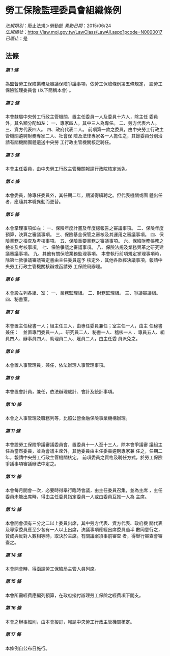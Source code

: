 # 勞工保險監理委員會組織條例

*法規類別*：廢止法規＞勞動部
*異動日期*：2015/06/24  
*法規網址*：https://law.moj.gov.tw/LawClass/LawAll.aspx?pcode=N0000017
*已廢止*：是


## 法條
##### 第 1 條
為監督勞工保險業務及審議保險爭議事項，依勞工保險條例第五條規定，
設勞工保險監理委員會 (以下簡稱本會) 。

##### 第 2 條
本會隸屬中央勞工行政主管機關，置主任委員一人及委員十六人，除主任
委員外，其名額分配如左：
一、專家四人，其中三人為專任。
二、勞方代表六人。
三、資方代表四人。
四、政府代表二人。
前項第一款之委員，由中央勞工行政主管機關遴聘財務專家二人、社會保
險及法律專家各一人擔任之，其餘委員分別洽請有關機關團體遴送中央勞
工行政主管機關核定聘任。


##### 第 3 條
本會主任委員，由中央勞工行政主管機關報請行政院核定派免。

##### 第 4 條
本會委員，除專任委員外，其任期二年，期滿得續聘之。但代表機關或團
體出任者，應隨其本職異動而更替。

##### 第 5 條
本會掌理事項如左：
一、保險年度計畫及年度總報告之審議事項。
二、保險年度預算，決算之審議事項。
三、保險基金保管之審核及其運用之審議事項。
四、保險業務之檢查及考核事項。
五、保險重要業務之審議事項。
六、保險財務帳務之檢查及考核事項。
七、保險爭議之審議事項。
八、保險法規及業務興革之研究建議審議事項。
九、其他有關保險業務監理事項。
本會執行前項規定掌理事項時，除第七款爭議審議審定書由主任委員逕予
核定外，其他各款經決議事項，報請中央勞工行政主管機關核辦或函請勞
工保險局辦理。


##### 第 6 條
本會設左列各組、室：
一、業務監理組。
二、財務監理組。
三、爭議審議組。
四、秘書室。


##### 第 7 條
本會置主任秘書一人；組主任三人，由專任委員兼任；室主任一人，由主
任秘書兼任：　並置專門委員一人，、研究員二人、秘書一人、稽核一人
、專員五人、組員四人、辦事員四人、助理員二人、雇員二人，由主任委
員派免之。

##### 第 8 條
本會置人事管理員，兼任，依法辦理人事管理事項。

##### 第 9 條
本會置會計員，兼任，依法辦理歲計、會計及統計事項。

##### 第 10 條
本會之人事管理及職務列等，比照公營金融保險事業機構辦理。

##### 第 11 條
本會設勞工保險爭議審議委員會，置委員十一人至十三人，除本會爭議審
議組主任為當然委員，並為會議主席外，其他委員由主任委員遴聘專家兼
任之，任期二年，報請中央勞工行政主管機關核定。
前項委員之資格及聘任方式，於勞工保險爭議事項審議辦法中定之。

##### 第 12 條
本會每月開會一次，必要時得舉行臨時會議，由主任委員召集，並為主席
，主任委員未能出席時，得由主任委員指定委員一人或由委員互推一人為
主席。

##### 第 13 條
本會開會須有三分之二以上委員出席，其中勞方代表、資方代表、政府機
關代表及專家委員應至少各有一人以上出席，決議事項應經出席委員過半
數同意行之，贊成與反對人數相等時，取決於主席。有關議案須事前審查
者，得舉行審查會審查之。

##### 第 14 條
本會開會時，得函請勞工保險局主管人員列席。

##### 第 15 條
本會所需經費應編列預算，在政府撥付辦理勞工保險之經費項下開支。

##### 第 16 條
本會之辦事細則，由本會擬訂，報請中央勞工行政主管機關核定。

##### 第 17 條
本條例自公布日施行。


